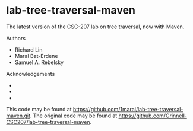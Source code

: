 # lab-tree-traversal-maven

The latest version of the CSC-207 lab on tree traversal, now with Maven.

Authors

* Richard Lin
* Maral Bat-Erdene
* Samuel A. Rebelsky

Acknowledgements

*
*
*

This code may be found at <https://github.com/1maral/lab-tree-traversal-maven.git>. The original code may be found at <https://github.com/Grinnell-CSC207/lab-tree-traversal-maven>.

